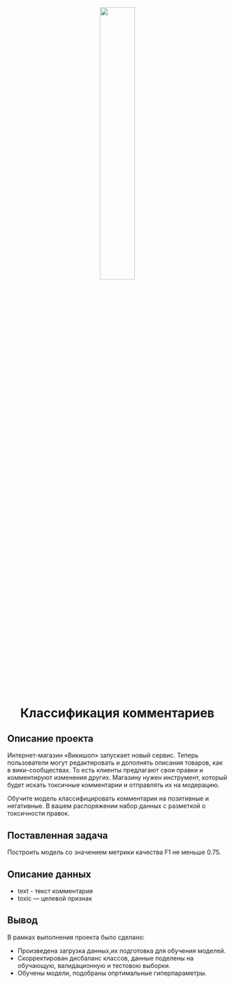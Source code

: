 <h2 align="center">
<img src="https://img.freepik.com/premium-vector/bad-swear-talk-two-bubble-broken-communication-concept-illustration-hand-draw-line-style-hard-speaking-abusing-talk-depression-stress-discussion-anxiety-obscene-behavior-10-eps_111651-1076.jpg?w=826" width="40%" >  

<h1 align="center">Классификация комментариев</h1>

## Описание проекта
Интернет-магазин «Викишоп» запускает новый сервис. Теперь пользователи могут редактировать и дополнять описания товаров, как в вики-сообществах. То есть клиенты предлагают свои правки и комментируют изменения других. Магазину нужен инструмент, который будет искать токсичные комментарии и отправлять их на модерацию.

Обучите модель классифицировать комментарии на позитивные и негативные. В вашем распоряжении набор данных с разметкой о токсичности правок.
 
## Поставленная задача
Построить модель со значением метрики качества F1 не меньше 0.75.

## Описание данных
 
*  text - текст комментария
*  toxic — целевой признак

## Вывод
В рамках выполнения проекта было сделано:

*  Произведена загрузка данных,их подготовка для обучения моделей.
*  Скорректирован дисбаланс классов, данные поделены на обучающую, валидационную и тестовою выборки.
*  Обучены модели, подобраны опртимальные гиперпараметры.
